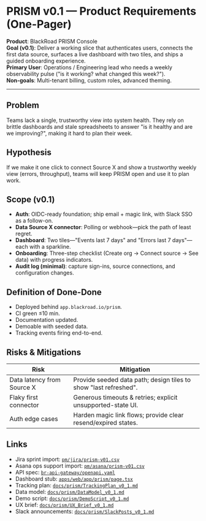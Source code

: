# PRISM v0.1 — Product Requirements (One-Pager)

**Product**: BlackRoad PRISM Console  
**Goal (v0.1)**: Deliver a working slice that authenticates users, connects the first data source, surfaces a live dashboard with two tiles, and ships a guided onboarding experience.  
**Primary User**: Operations / Engineering lead who needs a weekly observability pulse ("is it working? what changed this week?").  
**Non-goals**: Multi-tenant billing, custom roles, advanced theming.

---

## Problem
Teams lack a single, trustworthy view into system health. They rely on brittle dashboards and stale spreadsheets to answer "is it healthy and are we improving?", making it hard to plan their week.

## Hypothesis
If we make it one click to connect Source X and show a trustworthy weekly view (errors, throughput), teams will keep PRISM open and use it to plan work.

## Scope (v0.1)
- **Auth**: OIDC-ready foundation; ship email + magic link, with Slack SSO as a follow-on.
- **Data Source X connector**: Polling or webhook—pick the path of least regret.
- **Dashboard**: Two tiles—"Events last 7 days" and "Errors last 7 days"—each with a sparkline.
- **Onboarding**: Three-step checklist (Create org → Connect source → See data) with progress indicators.
- **Audit log (minimal)**: capture sign-ins, source connections, and configuration changes.

## Definition of Done-Done
- Deployed behind `app.blackroad.io/prism`.
- CI green ≤10 min.
- Documentation updated.
- Demoable with seeded data.
- Tracking events firing end-to-end.

## Risks & Mitigations
| Risk | Mitigation |
| --- | --- |
| Data latency from Source X | Provide seeded data path; design tiles to show "last refreshed". |
| Flaky first connector | Generous timeouts & retries; explicit unsupported-state UI. |
| Auth edge cases | Harden magic link flows; provide clear resend/expired states. |

## Links
- Jira sprint import: [`pm/jira/prism-v01.csv`](../../pm/jira/prism-v01.csv)
- Asana ops support import: [`pm/asana/prism-v01.csv`](../../pm/asana/prism-v01.csv)
- API spec: [`br-api-gateway/openapi.yaml`](../../br-api-gateway/openapi.yaml)
- Dashboard stub: [`apps/web/app/prism/page.tsx`](../../apps/web/app/prism/page.tsx)
- Tracking plan: [`docs/prism/TrackingPlan_v0_1.md`](./TrackingPlan_v0_1.md)
- Data model: [`docs/prism/DataModel_v0_1.md`](./DataModel_v0_1.md)
- Demo script: [`docs/prism/DemoScript_v0_1.md`](./DemoScript_v0_1.md)
- UX brief: [`docs/prism/UX_Brief_v0_1.md`](./UX_Brief_v0_1.md)
- Slack announcements: [`docs/prism/SlackPosts_v0_1.md`](./SlackPosts_v0_1.md)
